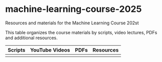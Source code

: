 # machine-learning-course-2025
Resources and materials for the Machine Learning Course 202st

This table organizes the course materials by scripts, video lectures, PDFs and additional resources.

| Scripts | YouTube Videos | PDFs | Resources |
|--------|---------------|------|-----------|
|        |               |      |           |
